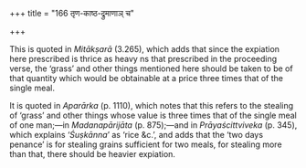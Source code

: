 +++
title = "166 तृण-काष्ठ-द्रुमाणाञ् च"

+++


This is quoted in *Mitākṣarā* (3.265), which adds that since the
expiation here prescribed is thrice as heavy ns that prescribed in the
proceeding verse, the ‘grass’ and other things mentioned here should be
taken to be of that quantity which would be obtainable at a price three
times that of the single meal.

It is quoted in *Aparārka* (p. 1110), which notes that this refers to
the stealing of ‘grass’ and other things whose value is three times that
of the single meal of one man;—in *Madanapārijāta* (p. 875);—and in
*Prāyaścittviveka* (p. 345), which explains ‘*Śuṣkānna*’ as ‘rice &c.’,
and adds that the ‘two days penance’ is for stealing grains sufficient
for two meals, for stealing more than that, there should be heavier
expiation.


